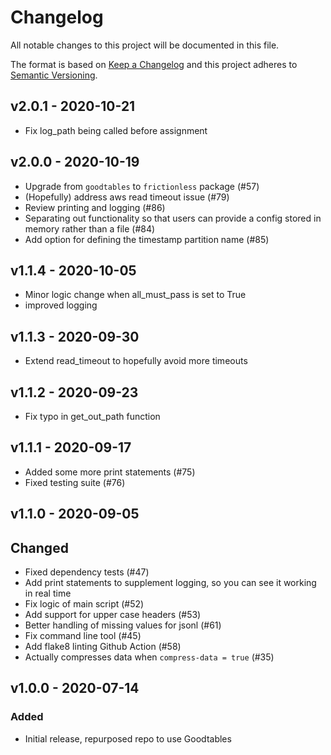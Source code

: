 # Changelog
All notable changes to this project will be documented in this file.

The format is based on [Keep a Changelog](http://keepachangelog.com/en/1.0.0/)
and this project adheres to [Semantic Versioning](http://semver.org/spec/v2.0.0.html).

## v2.0.1 - 2020-10-21

- Fix log_path being called before assignment

## v2.0.0 - 2020-10-19

- Upgrade from `goodtables` to `frictionless` package (#57)
- (Hopefully) address aws read timeout issue (#79)
- Review printing and logging (#86)
- Separating out functionality so that users can provide a config stored in memory rather than a file (#84)
- Add option for defining the timestamp partition name (#85)

## v1.1.4 - 2020-10-05

- Minor logic change when all_must_pass is set to True
- improved logging

## v1.1.3 - 2020-09-30

- Extend read_timeout to hopefully avoid more timeouts

## v1.1.2 - 2020-09-23

- Fix typo in get_out_path function

## v1.1.1 - 2020-09-17

- Added some more print statements (#75)
- Fixed testing suite (#76)

## v1.1.0 - 2020-09-05

## Changed

- Fixed dependency tests (#47)
- Add print statements to supplement logging, so you can see it working in real time
- Fix logic of main script (#52)
- Add support for upper case headers (#53)
- Better handling of missing values for jsonl (#61)
- Fix command line tool (#45)
- Add flake8 linting Github Action (#58)
- Actually compresses data when `compress-data = true` (#35)

## v1.0.0 - 2020-07-14

### Added

- Initial release, repurposed repo to use Goodtables
